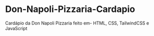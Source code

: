 # Don-Napoli-Pizzaria-Cardapio
Cardápio da Don Napoli Pizzaria feito em- HTML, CSS, TailwindCSS e JavaScript
